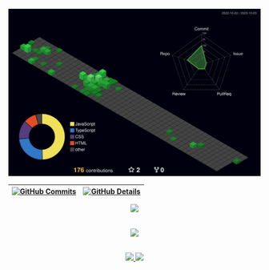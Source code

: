   ![Status](./profile-3d-contrib/profile-night-green.svg)
  

  
 | [![GitHub Commits](http://github-profile-summary-cards.vercel.app/api/cards/productive-time?username=isaac545454&theme=dracula&utcOffset=-3)](https://github.com/vn7n24fzkq/github-profile-summary-cards) | [![GitHub Details](http://github-profile-summary-cards.vercel.app/api/cards/profile-details?username=isaac545454&theme=dracula)](https://github.com/vn7n24fzkq/github-profile-summary-cards) |  
 | ----------- | ----------- |



 <div align="center">
  <a href="https://skillicons.dev"   >
    <img src="https://skillicons.dev/icons?i=git,javascript,typescript,css,html,react,next,tailwind,nodejs,express,docker,figma,github,jest,styledcomponents" />
  </a>
</div>

##

   <div align="center" >
     <img src="https://github-profile-trophy.vercel.app/?username=ogabrielfef&row=1&column=6&theme=dracula&margin-w=15&margin-h=15"/>
  </div>

##

<div align="center">
  <a href="https://www.linkedin.com/in/gabrielferreiraf/"   >
    <img src="https://skillicons.dev/icons?i=linkedin" />
  </a>
  <a href="https://www.instagram.com/ogabrielfef/"   >
    <img src="https://skillicons.dev/icons?i=instagram" />
  </a>
</div>
